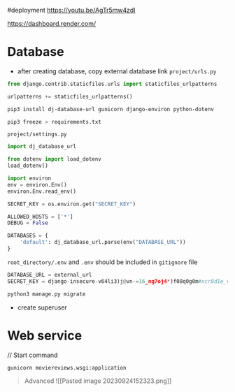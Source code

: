 #deployment 
https://youtu.be/AgTr5mw4zdI

https://dashboard.render.com/

# Database
- after creating database, copy external database link
`project/urls.py`
```python
from django.contrib.staticfiles.urls import staticfiles_urlpatterns

urlpatterns += staticfiles_urlpatterns()
```

```bash
pip3 install dj-database-url gunicorn django-environ python-dotenv
```

```bash
pip3 freeze > requirements.txt
```

`project/settings.py`
```python
import dj_database_url

from dotenv import load_dotenv 
load_dotenv()

import environ
env = environ.Env()
environ.Env.read_env()

SECRET_KEY = os.environ.get("SECRET_KEY")

ALLOWED_HOSTS = ['*']
DEBUG = False

DATABASES = {
	'default': dj_database_url.parse(env("DATABASE_URL"))
}


```

`root_directory/.env` and `.env` should be included in `gitignore` file
```python
DATABASE_URL = external_url
SECRET_KEY = django-insecure-v64li3)j@vn-=16_ng7oj4*)f08q0g0m#xcr8d1e_vr16+ic&g
```

```bash
python3 manage.py migrate
```

- create superuser

# Web service
// Start command
```
gunicorn moviereviews.wsgi:application
```

> Advanced
![[Pasted image 20230924152323.png]]
